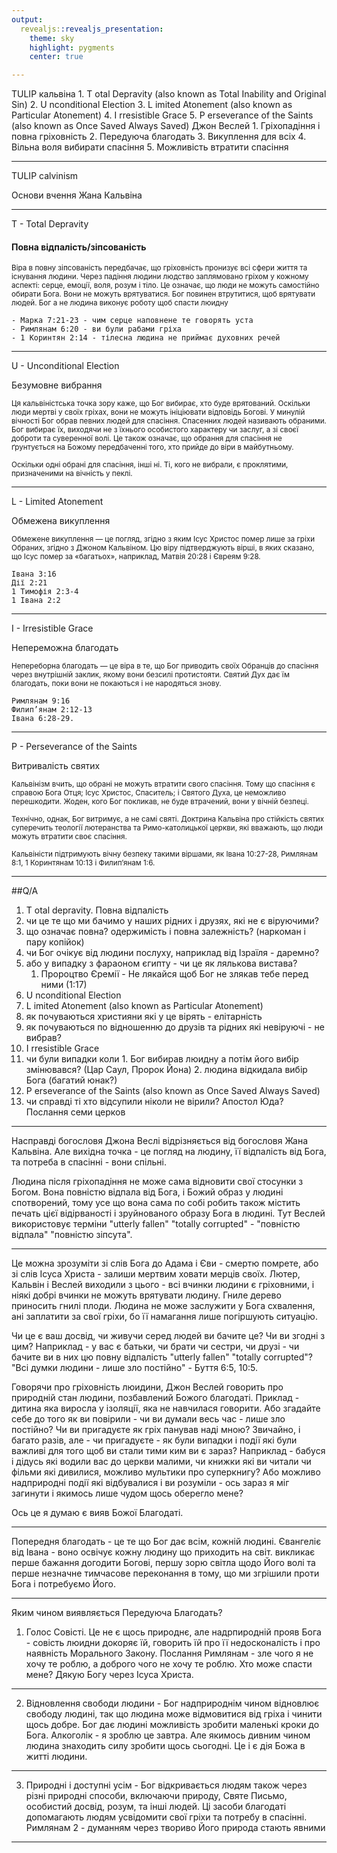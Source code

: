 ```yaml
---
output:
  revealjs::revealjs_presentation:
    theme: sky
    highlight: pygments
    center: true

---
```


TULIP кальвіна 
    1.  T otal Depravity (also known as Total Inability and Original Sin) 
    2.  U nconditional Election 
    3.  L imited Atonement (also known as Particular Atonement) 
    4.  I rresistible Grace 
    5.  P erseverance of the Saints (also known as Once Saved Always Saved) 
Джон Веслей 
    1. Гріхопадіння і повна гріховність
    2. Передуюча благодать 
    3. Викуплення для всіх
    4. Вільна воля вибирати спасіння 
    5. Можливість втратити спасіння

---

TULIP calvinism

Oснови вчення Жана Кальвіна

---

T - Total Depravity 

#### Повна відпалість/зіпсованість


  <small>Віра в повну зіпсованість передбачає, що гріховність пронизує всі сфери життя та існування людини. Через падіння людини людство заплямовано гріхом у кожному аспекті: серце, емоції, воля, розум і тіло. Це означає, що люди не можуть самостійно обирати Бога. Вони не можуть врятуватися. Бог повинен втрутитися, щоб врятувати людей.
  Бог а не людина виконує роботу щоб спасти люидну</small>

    - Марка 7:21-23 - чим серце наповнене те говорять уста
    - Римлянам 6:20 - ви були рабами гріха
    - 1 Коринтян 2:14 - тілесна людина не приймає духовних речей

---

U - Unconditional Election 

Безумовне вибрання

  <small>Ця кальвіністська точка зору каже, що Бог вибирає, хто буде врятований. Оскільки люди мертві у своїх гріхах, вони не можуть ініціювати відповідь Богові. У минулій вічності Бог обрав певних людей для спасіння. Спасенних людей називають обраними. Бог вибирає їх, виходячи не з їхнього особистого характеру чи заслуг, а зі своєї доброти та суверенної волі. Це також означає, що обрання для спасіння не ґрунтується на Божому передбаченні того, хто прийде до віри в майбутньому.</small>

  <small>Оскільки одні обрані для спасіння, інші ні. Ті, кого не вибрали, є проклятими, призначеними на вічність у пеклі.</small>


---


L - Limited Atonement 

Обмежена викуплення

  <small>Обмежене викуплення — це погляд, згідно з яким Ісус Христос помер лише за гріхи Обраних, згідно з Джоном Кальвіном. Цю віру підтверджують вірші, в яких сказано, що Ісус помер за «багатьох», наприклад, Матвія 20:28 і Євреям 9:28. </small>

    Івана 3:16
    Дії 2:21
    1 Тимофія 2:3-4
    1 Івана 2:2

---

I - Irresistible Grace 

Непереможна благодать

  <small>Непереборна благодать — це віра в те, що Бог приводить своїх Обранців до спасіння через внутрішній заклик, якому вони безсилі протистояти. Святий Дух дає їм благодать, поки вони не покаються і не народяться знову.</small>
    
    Римлянам 9:16
    Филип’янам 2:12-13
    Івана 6:28-29.

---

P - Perseverance of the Saints

Витривалість святих

  <small>Кальвінізм вчить, що обрані не можуть втратити свого спасіння. Тому що спасіння є справою Бога Отця; Ісус Христос, Спаситель; і Святого Духа, це неможливо перешкодити. Жоден, кого Бог покликав, не буде втрачений, вони у вічній безпеці.

  Технічно, однак, Бог витримує, а не самі святі. Доктрина Кальвіна про стійкість святих суперечить теології лютеранства та Римо-католицької церкви, які вважають, що люди можуть втратити своє спасіння.

  Кальвіністи підтримують вічну безпеку такими віршами, як Івана 10:27-28, Римлянам 8:1, 1 Коринтянам 10:13 і Филип’янам 1:6.</small>

---

##Q/A

1. T otal depravity. Повна відпалість
  1. чи це те що ми бачимо у наших рідних і друзях, які не є віруючими? 
  2. що означає повна? одержимість і повна залежність? (наркоман і пару копійок)
  3. чи Бог очікує від людини послуху, наприклад від Ізраїля - даремно? 
  4. або у випадку з фараоном єгипту - чи це як лялькова вистава? 
     1. Пророцтво Єремії - Не лякайся щоб Бог не злякав тебе перед ними (1:17)
 2.  U nconditional Election 
 3.  L imited Atonement (also known as Particular Atonement) 
  4.  як почуваються християни які у це вірять - елітарність
  5.  як почуваються по відношенню до друзів та рідних які невіруючі - не вибрав?
 4.  I rresistible Grace 
  5.  чи були випадки коли 
    1.  Бог вибирав люидну а потім його вибір змінювався? (Цар Саул, Пророк Йона)
    2.  людина відкидала вибір Бога (багатий юнак?)
 5.  P erseverance of the Saints (also known as Once Saved Always Saved) 
  6. чи справді ті хто відсупили ніколи не вірили? Апостол Юда? Послання семи церков 

---

Насправді богословя Джона Веслі відрізняється від богословя Жана Кальвіна. Але вихідна точка - це погляд на людину, її відпалість від Бога, та потреба в спасінні - вони спільні.

Людина після гріхопадіння не може сама відновити свої стосунки з Богом. Вона повністю відпала від Бога, і Божий образ у людині спотворений, тому усе що вона сама по собі робить також містить печать цієї відірваності і зруйнованого образу Бога в людині. Тут Веслей використовує терміни "utterly fallen" "totally corrupted" - "повністю відпала" "повністю зіпсута".

---

Це можна зрозуміти зі слів Бога до Адама і Єви - смертю помрете, або зі слів Ісуса Христа - залиши мертвим ховати мерців своїх. Лютер, Кальвін і Веслей виходили з цього - всі вчинки людини є гріховними, і ніякі добрі вчинки не можуть врятувати людину. Гниле дерево приносить гнилі плоди. Людина не може заслужити у Бога схвалення, ані заплатити за свої гріхи, бо її намагання лише погіршують ситуацію. 

Чи це є ваш досвід, чи живучи серед людей ви бачите це? Чи ви згодні з цим? Наприклад - у вас є батьки, чи брати чи сестри, чи друзі - чи бачите ви в них цю повну відпалість "utterly fallen" "totally corrupted"? "Всі думки людини - лише зло постійно" - Буття 6:5, 10:5. 

Говорячи про гріховність люидини, Джон Веслей говорить про природній стан людини, позбавлений Божого благодаті. Приклад - дитина яка виросла у ізоляції, яка не навчилася говорити. Або згадайте себе до того як ви повірили - чи ви думали весь час - лише зло постійно? Чи ви пригадуєте як гріх панував наді мною? Звичайно, і багато разів, але - чи пригадуєте - як були випадки і події які були важливі для того щоб ви стали тими ким ви є зараз? Наприклад - бабуся і дідусь які водили вас до церкви малими, чи книжки які ви читали чи фільми які дивилися, можливо мультики про суперкнигу? Або можливо надприродні події які відбувалися і ви розуміли - ось зараз я міг загинути і якимось лише чудом щось оберегло мене? 

Ось це я думаю є вияв Божої Благодаті. 


---

Попередня благодать - це те що Бог дає всім, кожній людині. Євангеліє від Івана - воно освічує кожну людину що приходить на світ.  викликає перше бажання догодити Богові, першу зорю світла щодо Його волі та перше незначне тимчасове переконання в тому, що ми згрішили проти Бога і потребуємо Його.  

---

Яким чином виявляється Передуюча Благодать? 
1. Голос Совісті. Це не є щось природнє, але надрпиродній прояв Бога - совість люидни докоряє їй, говорить їй про її недосконалість і про наявність Морального Закону. Послання Римлянам - зле чого я не хочу те роблю, а доброго чого не хочу те роблю. Хто може спасти мене? Дякую Богу через Ісуса Христа.

---

2. Відновлення свободи людини - Бог надприроднім чином відновлює свободу людині, так що людина може відмовитися від гріха і чинити щось добре. Бог дає людині можливість зробити маленькі кроки до Бога. Алкоголік - я зроблю це завтра. Але якимось дивним чином людина знаходить силу зробити щось сьогодні. Це і є дія Божа в житті людини.

---

3. Природні і доступні усім - Бог відкривається людям також через різні природні способи,  включаючи природу, Святе Письмо, особистий досвід, розум, та інші людей. Ці засоби благодаті допомагають людям усвідомити свої гріхи та потребу в спасінні. Римлянам 2 - думанням через твориво Його природа стають явними
    
---